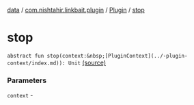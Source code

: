 [data](../../index.md) / [com.nishtahir.linkbait.plugin](../index.md) / [Plugin](index.md) / [stop](.)


# stop

`abstract fun stop(context:&nbsp;[PluginContext](../-plugin-context/index.md)): Unit` [(source)](https://gitlab.com/nishtahir/linkbait/tree/master/linkbait-plugin-api/src/main/kotlin//com/nishtahir/linkbait/plugin/Plugin.kt#L16)

### Parameters

`context` - 


